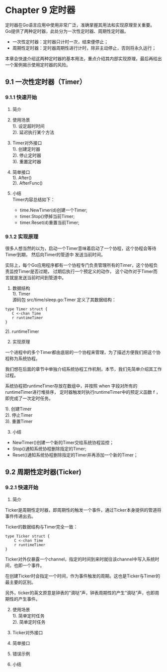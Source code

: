 # Chapter 9 定时器

定时器在Go语言应用中使用非常广泛，准确掌握其用法和实现原理至关重要。  
Go提供了两种定时器，此处分为一次性定时器、周期性定时器。  
- 一次性定时器：定时器只计时一次，结束便停止； 
- 周期性定时器：定时器周期性进行计时，除非主动停止，否则将永久运行；  

本章会快速介绍这两种定时器的基本用法，重点介绍其内部实现原理，最后再给出一个案例揭示使用定时器的风险。

## 9.1 一次性定时器（Timer）

### 9.1.1 快速开始

1. 简介  

2. 使用场景  
1). 设定超时时间  
2). 延迟执行某个方法

3. Timer对外接口  
1). 创建定时器  
2). 停止定时器  
3). 重置定时器

4. 简单接口  
1). After()  
2). AfterFunc()

5. 小结  
Timer内容总结如下：
   - time.NewTimer(d)创建一个Timer; 
   - timer.Stop()停掉当前Timer; 
   - timer.Reset(d)重置当前Timer;

### 9.1.2 实现原理

很多人想当然的以为，启动一个Timer意味着启动了一个协程，这个协程会等待Timer到期，
然后向Timer的管道中 发送当前时间。 

实际上，每个Go应用程序都有一个协程专门负责管理所有的Timer，这个协程负责监控Timer是否过期，
过期后执行一个预定义的动作， 这个动作对于Timer而言就是发送当前时间到管道中。

1. 数据结构  
1). Timer  
源码包 src/time/sleep.go:Timer 定义了其数据结构：  
```text
type Timer struct {
   C <-chan Time
   r runtimeTimer
}
```  

2). runtimeTimer  

2. 实现原理  

一个进程中的多个Timer都由底层的一个协程来管理，为了描述方便我们把这个协程称为系统协程。 

我们想在后面的章节中单独介绍系统协程工作机制，本节，我们先简单介绍其工作过程。 

系统协程把runtimeTimer存放在数组中，并按照 when 字段对所有的runtimeTimer进行堆排序，
定时器触发时执行runtimeTimer中的预定义函数 f ，即完成了一次定时任务。  

1). 创建Timer  
2). 停止Timer  
3). 重置Timer

3. 小结  
- NewTimer()创建一个新的Timer交给系统协程监控； 
- Stop()通知系统协程删除指定的Timer; 
- Reset()通知系统协程删除指定的Timer并再添加一个新的Timer；

## 9.2 周期性定时器(Ticker)

### 9.2.1 快速开始

1. 简介

Ticker是周期性定时器，即周期性的触发一个事件，通过Ticker本身提供的管道将事件传递出去。 

Ticker的数据结构与Timer完全一致： 

```text
type Ticker struct { 
    C <-chan Time
    r runtimeTimer
} 
```

Ticker对外仅暴露一个channel，指定的时间到来时就往该channel中写入系统时间，也即一个事件。 

在创建Ticker时会指定一个时间，作为事件触发的周期。这也是Ticker与Timer的最主要的区别。 

另外，ticker的英文原意是钟表的”滴哒”声，钟表周期性的产生”滴哒”声，也即周期性的产生事件。

2. 使用场景  
1). 简单定时任务  
2). 简单定时任务

3. Ticker对外接口

4. 简单接口

5. 错误示例

6. 小结